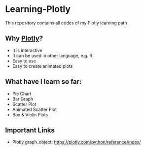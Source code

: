# Learning-Plotly
This repository contains all codes of my Plotly learning path

## Why [Plotly](https://plotly.com/python/)?
* It is interactive
* It can be used in other language, e.g. R.
* Easy to use
* Easy to create animated plots

## What have I learn so far:
* Pie Chart
* Bar Graph
* Scatter Plot
* Animated Scatter Plot
* Box & Violin Plots

## Important Links
* Plotly graph_object: https://plotly.com/python/reference/index/
